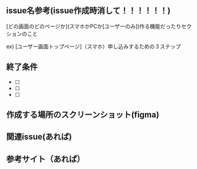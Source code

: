 ## issue名参考(issue作成時消して！！！！！！)
\[どの画面のどのページか\](スマホかPCか[ユーザーのみ])作る機能だったりセクションのこと

ex) \[ユーザー画面トップページ\]（スマホ）申し込みするための３ステップ
## 終了条件

- [ ] 
- [ ] 
- [ ] 

## 作成する場所のスクリーンショット(figma)


## 関連issue(あれば)



## 参考サイト（あれば）


